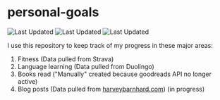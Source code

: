 # personal-goals
![Last Updated](https://img.shields.io/date/1612754389?color=FC4C02&label=Fitness%20Updated&logo=strava)
![Last Updated](https://img.shields.io/date/1612754389?color=7ac70c&label=Language%20Updated&logo=duolingo)
![Last Updated](https://img.shields.io/date/1612754389?color=e9e5cd&label=Books%20Updated&logo=goodreads)

I use this repository to keep track of my progress in these major areas:

1. Fitness (Data pulled from Strava)
2. Language learning (Data pulled from Duolingo)
3. Books read ("Manually" created because goodreads API no longer active)
4. Blog posts (Data pulled from [harveybarnhard.com](https://harveybarnhard.com)) (in progress)
